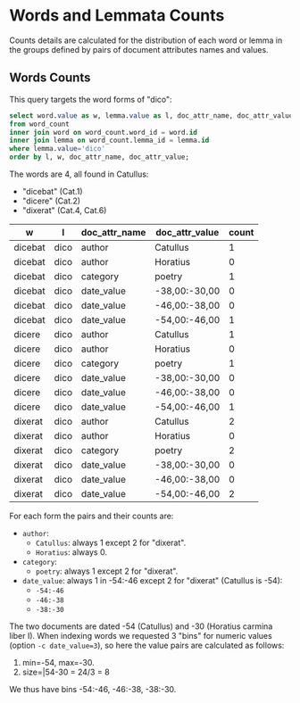 # Words and Lemmata Counts

Counts details are calculated for the distribution of each word or lemma in the groups defined by pairs of document attributes names and values.

## Words Counts

This query targets the word forms of "dico":

```sql
select word.value as w, lemma.value as l, doc_attr_name, doc_attr_value, word_count.count
from word_count
inner join word on word_count.word_id = word.id
inner join lemma on word_count.lemma_id = lemma.id
where lemma.value='dico'
order by l, w, doc_attr_name, doc_attr_value;
```

The words are 4, all found in Catullus:

- "dicebat" (Cat.1)
- "dicere" (Cat.2)
- "dixerat" (Cat.4, Cat.6)

| w       | l    | doc_attr_name | doc_attr_value | count |
| ------- | ---- | ------------- | -------------- | ----- |
| dicebat | dico | author        | Catullus       | 1     |
| dicebat | dico | author        | Horatius       | 0     |
| dicebat | dico | category      | poetry         | 1     |
| dicebat | dico | date_value    | -38,00:-30,00  | 0     |
| dicebat | dico | date_value    | -46,00:-38,00  | 0     |
| dicebat | dico | date_value    | -54,00:-46,00  | 1     |
| dicere  | dico | author        | Catullus       | 1     |
| dicere  | dico | author        | Horatius       | 0     |
| dicere  | dico | category      | poetry         | 1     |
| dicere  | dico | date_value    | -38,00:-30,00  | 0     |
| dicere  | dico | date_value    | -46,00:-38,00  | 0     |
| dicere  | dico | date_value    | -54,00:-46,00  | 1     |
| dixerat | dico | author        | Catullus       | 2     |
| dixerat | dico | author        | Horatius       | 0     |
| dixerat | dico | category      | poetry         | 2     |
| dixerat | dico | date_value    | -38,00:-30,00  | 0     |
| dixerat | dico | date_value    | -46,00:-38,00  | 0     |
| dixerat | dico | date_value    | -54,00:-46,00  | 2     |

For each form the pairs and their counts are:

- `author`:
  - `Catullus`: always 1 except 2 for "dixerat".
  - `Horatius`: always 0.
- `category`:
  - `poetry`: always 1 except 2 for "dixerat".
- `date_value`: always 1 in -54:-46 except 2 for "dixerat" (Catullus is -54):
  - `-54:-46`
  - `-46:-38`
  - `-38:-30`

The two documents are dated -54 (Catullus) and -30 (Horatius carmina liber I). When indexing words we requested 3 "bins" for numeric values (option `-c date_value=3`), so here the value pairs are calculated as follows:

1. min=-54, max=-30.
2. size=|54-30 = 24/3 = 8

We thus have bins -54:-46, -46:-38, -38:-30.
